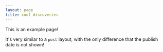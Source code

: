 ```yaml
---
layout: page
title: cool discoveries
---
```


This is an example page!

It's very similar to a `post` layout, with the only difference that the publish date is not shown!
